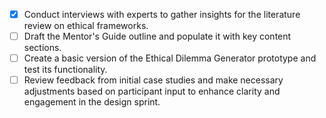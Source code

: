 - [x] Conduct interviews with experts to gather insights for the literature review on ethical frameworks.
- [ ] Draft the Mentor's Guide outline and populate it with key content sections.
- [ ] Create a basic version of the Ethical Dilemma Generator prototype and test its functionality.
- [ ] Review feedback from initial case studies and make necessary adjustments based on participant input to enhance clarity and engagement in the design sprint.